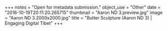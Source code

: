 +++
notes = "Open for metadata submission."
object_use = "Other"
date = "2016-10-19T20:11:20.265715"
thumbnail = "Aaron ND 3.preview.jpg"
image = "Aaron ND 3.2000x2000.jpg"
title = "Butter Sculpture (Aaron ND 3) | Engaging Digital Tibet"
+++
